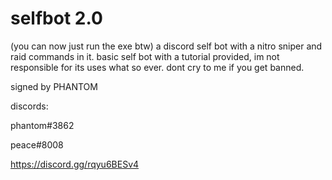 # selfbot 2.0
(you can now just run the exe btw)
a discord self bot with a nitro sniper and raid commands in it.
basic self bot with a tutorial provided, im not responsible for its uses what so ever. dont cry to me if you get banned.

signed by PHANTOM


discords:

phantom#3862

peace#8008

https://discord.gg/rqyu6BESv4
